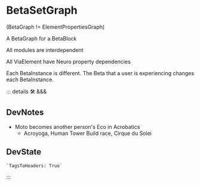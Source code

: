 # <beta>BetaSetGraph</beta>

(BetaGraph != ElementPropertiesGraph)

A BetaGraph for a BetaBlock

All modules are interdependent

All ViaElement have Neuro property dependencies

Each BetaInstance is different. The Beta that a user is experiencing changes each BetaInstance.

::: details 🛠 <dev>&&&</dev>

## DevNotes

- Moto becomes another person's Eco in Acrobatics
    - Acroyoga, Human Tower Build race, Cirque du Solei

## DevState

```py
`TagsToHeaders: True`
```

:::

